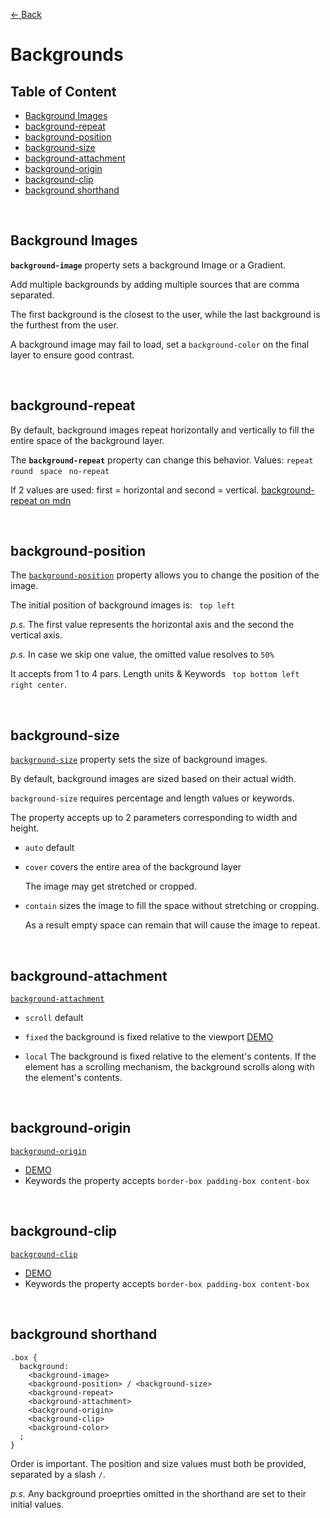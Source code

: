 [&larr; Back](./README.md)

# Backgrounds

## Table of Content

- [Background Images](#background-images)
- [background-repeat](#background-repeat)
- [background-position](#background-position)
- [background-size](#background-size)
- [background-attachment](#background-attachment)
- [background-origin](#background-origin)
- [background-clip](#background-clip)
- [background shorthand](#background-shorthand)

<br>

## Background Images

**`background-image`** property sets a background Image or a Gradient.

Add multiple backgrounds by adding multiple sources that are comma separated.

The first background is the closest to the user, while the last background is the furthest from the user.

A background image may fail to load, set a `background-color` on the final layer to ensure good contrast.

<br>

## background-repeat

By default, background images repeat horizontally and vertically to fill the entire space of the background layer.

The **`background-repeat`** property can change this behavior. Values: `repeat ` `round ` `space ` `no-repeat `

If 2 values are used: first = horizontal and second = vertical. [background-repeat on mdn](https://developer.mozilla.org/en-US/docs/Web/CSS/background-repeat)

<br>

## background-position

The [`background-position`](https://developer.mozilla.org/en-US/docs/Web/CSS/background-position) property allows you to change the position of the image.

The initial position of background images is: ` top left`

_p.s._ The first value represents the horizontal axis and the second the vertical axis.

_p.s._ In case we skip one value, the omitted value resolves to `50%`

It accepts from 1 to 4 pars. Length units & Keywords ` top bottom left right center`.

<br>

## background-size

[`background-size`](https://developer.mozilla.org/en-US/docs/Web/CSS/background-size) property sets the size of background images.

By default, background images are sized based on their actual width.

`background-size` requires percentage and length values or keywords.

The property accepts up to 2 parameters corresponding to width and height.

- `auto` default

- `cover` covers the entire area of the background layer

  The image may get stretched or cropped.

- `contain` sizes the image to fill the space without stretching or cropping.

  As a result empty space can remain that will cause the image to repeat.

<br>

## background-attachment

[`background-attachment`](https://developer.mozilla.org/en-US/docs/Web/CSS/background-attachment)

- `scroll` default

- `fixed` the background is fixed relative to the viewport [DEMO](https://codepen.io/web-dot-dev/pen/MWoozvN)

- `local` The background is fixed relative to the element's contents. If the element has a scrolling mechanism, the background scrolls along with the element's contents.

<br>

## background-origin

[`background-origin`](https://developer.mozilla.org/en-US/docs/Web/CSS/background-origin)

- [DEMO](https://codepen.io/web-dot-dev/pen/ExvyXeZ)
- Keywords the property accepts `border-box padding-box content-box`

<br>

## background-clip

[`background-clip`](https://developer.mozilla.org/en-US/docs/Web/CSS/background-clip)

- [DEMO](https://codepen.io/web-dot-dev/pen/vYJKZba)
- Keywords the property accepts `border-box padding-box content-box`

<br>

## background shorthand

```
.box {
  background:
    <background-image>
    <background-position> / <background-size>
    <background-repeat>
    <background-attachment>
    <background-origin>
    <background-clip>
    <background-color>
  ;
}
```

Order is important. The position and size values must both be provided, separated by a slash `/`.

_p.s._ Any background proeprties omitted in the shorthand are set to their initial values.

<br>
